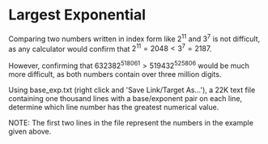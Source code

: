 # Largest Exponential

Comparing two numbers written in index form like $2^{11}$ and $3^7$ is not
difficult, as any calculator would confirm that $2^{11} = 2048 \lt 3^7 = 2187$.

However, confirming that $632382^{518061} \gt 519432^{525806}$ would be much
more difficult, as both numbers contain over three million digits.

Using base_exp.txt (right click and 'Save Link/Target As...'), a 22K text file
containing one thousand lines with a base/exponent pair on each line, determine
which line number has the greatest numerical value.

NOTE: The first two lines in the file represent the numbers in the example
given above.
